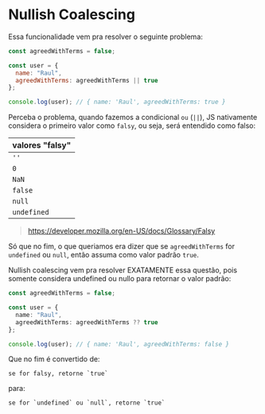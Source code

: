 # Nullish Coalescing

Essa funcionalidade vem pra resolver o seguinte problema:

```js
const agreedWithTerms = false;

const user = {
  name: "Raul",
  agreedWithTerms: agreedWithTerms || true
};

console.log(user); // { name: 'Raul', agreedWithTerms: true }
```

Perceba o problema, quando fazemos a condicional `ou` (`||`), JS nativamente considera o primeiro valor como `falsy`, ou seja, será entendido como falso:

| valores "falsy" |
| --------------- |
| `''`            |
| `0`             |
| `NaN`           |
| `false`         |
| `null`          |
| `undefined`     |

> https://developer.mozilla.org/en-US/docs/Glossary/Falsy

Só que no fim, o que queriamos era dizer que se `agreedWithTerms` for `undefined` ou `null`, então assuma como valor padrão `true`.

Nullish coalescing vem pra resolver EXATAMENTE essa questão, pois somente considera undefined ou nullo para retornar o valor padrão:

```ts
const agreedWithTerms = false;

const user = {
  name: "Raul",
  agreedWithTerms: agreedWithTerms ?? true
};

console.log(user); // { name: 'Raul', agreedWithTerms: false }
```

Que no fim é convertido de:

```text
se for falsy, retorne `true`
```

para:

```text
se for `undefined` ou `null`, retorne `true`
```
